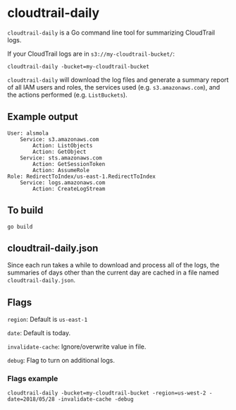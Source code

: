# cloudtrail-daily

`cloudtrail-daily` is a Go command line tool for summarizing CloudTrail logs.

If your CloudTrail logs are in `s3://my-cloudtrail-bucket/`:

    cloudtrail-daily -bucket=my-cloudtrail-bucket

`cloudtrail-daily` will download the log files and generate a summary report of all IAM users and roles, the services used (e.g. `s3.amazonaws.com`), and the actions performed (e.g. `ListBuckets`).

## Example output

```
User: alsmola
    Service: s3.amazonaws.com
        Action: ListObjects
        Action: GetObject
    Service: sts.amazonaws.com
        Action: GetSessionToken
        Action: AssumeRole
Role: RedirectToIndex/us-east-1.RedirectToIndex
    Service: logs.amazonaws.com
        Action: CreateLogStream
```

## To build

    go build

## cloudtrail-daily.json

Since each run takes a while to download and process all of the logs, the summaries of days other than the current day are cached in a file named `cloudtrail-daily.json`.

## Flags

`region`: Default is `us-east-1`

`date`: Default is today.

`invalidate-cache`: Ignore/overwrite value in file.

`debug`: Flag to turn on additional logs.

### Flags example

    cloudtrail-daily -bucket=my-cloudtrail-bucket -region=us-west-2 -date=2018/05/28 -invalidate-cache -debug

